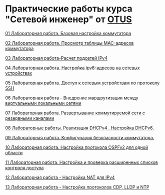 # Практические работы курса "Сетевой инженер" от [OTUS](https://otus.ru/)

[01 Лабораторная работа. Базовая настройка коммутатора](01/)<br/>

[02 Лабораторная работа. Просмотр таблицы MAC-адресов коммутатора](02/)<br/>

[03 Лабораторная работа-Расчет подсетей IPv4](03/)<br/>

[04 Лабораторная работа. Настройка ipv6-адресов на сетевых устройствах](04/)<br/>

[05 Лабораторная работа. Доступ к сетевым устройствам по протоколу SSH](05/)<br/>


[06 Лабораторная работа - Внедрение маршрутизации между виртуальными локальными сетями](06/)<br/>

[07 Лабораторная работа. Развертывание коммутируемой сети с резервными каналами](07/)<br/>

[08 Лабораторные работы. Реализация DHCPv4 . Настройка DHCPv6.](08/)<br/>

[09 Лабораторная работа. Конфигурация безопасности коммутатора.](09/readme.md)<br/>

[10 Лабораторная работа. Настройка протокола OSPFv2 для одной области](10/readme.md)<br/>

[11 Лабораторная работа. Настройка и проверка расширенных списков контроля доступа](11/readme.md)<br/>

[ 12 Лабораторная работа - Настройка NAT для IPv4](12/readme.md)<br/>

[13 Лабораторная работа - Настройка протоколов CDP, LLDP и NTP](13/readme.md)


